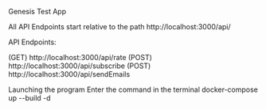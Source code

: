 Genesis Test App

All API Endpoints start relative to the path http://localhost:3000/api/

API Endpoints:

(GET) http://localhost:3000/api/rate (POST) http://localhost:3000/api/subscribe (POST) http://localhost:3000/api/sendEmails

Launching the program Enter the command in the terminal docker-compose up --build -d
